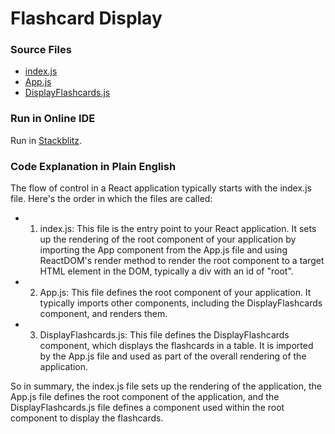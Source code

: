 # Flashcard Display


### Source Files

- [index.js](https://github.com/jonfernq/React-Flashcards/blob/main/DisplayFlashcards/index.js)
- [App.js](https://github.com/jonfernq/React-Flashcards/blob/main/DisplayFlashcards/App.js)
- [DisplayFlashcards.js](https://github.com/jonfernq/React-Flashcards/blob/main/DisplayFlashcards/DisplayFlashcards.js)

### Run in Online IDE

Run in [Stackblitz](https://stackblitz.com/edit/react-zcmx57?file=src%2FApp.js).

### Code Explanation in Plain English

The flow of control in a React application typically starts with the index.js file. Here's the order in which the files are called:

- 1. index.js: This file is the entry point to your React application. It sets up the rendering of the root component of your application by importing the App component from the App.js file and using ReactDOM's render method to render the root component to a target HTML element in the DOM, typically a div with an id of "root".

- 2. App.js: This file defines the root component of your application. It typically imports other components, including the DisplayFlashcards component, and renders them.

- 3. DisplayFlashcards.js: This file defines the DisplayFlashcards component, which displays the flashcards in a table. It is imported by the App.js file and used as part of the overall rendering of the application.

So in summary, the index.js file sets up the rendering of the application, the App.js file defines the root component of the application, and the DisplayFlashcards.js file defines a component used within the root component to display the flashcards.


